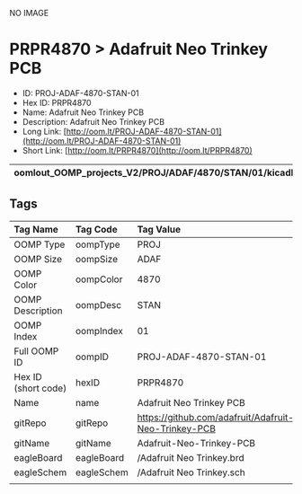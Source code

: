 


  
NO IMAGE  
# PRPR4870 > Adafruit Neo Trinkey PCB

- ID: PROJ-ADAF-4870-STAN-01
- Hex ID: PRPR4870
- Name: Adafruit Neo Trinkey PCB
- Description: Adafruit Neo Trinkey PCB
- Long Link: [http://oom.lt/PROJ-ADAF-4870-STAN-01](http://oom.lt/PROJ-ADAF-4870-STAN-01)
- Short Link: [http://oom.lt/PRPR4870](http://oom.lt/PRPR4870)
  

|oomlout_OOMP_projects_V2/PROJ/ADAF/4870/STAN/01/kicadPcb3dFront.png|oomlout_OOMP_projects_V2/PROJ/ADAF/4870/STAN/01/kicadPcb3dBack.png|oomlout_OOMP_projects_V2/PROJ/ADAF/4870/STAN/01/kicadPcb3d.png||
| :---: | :---: | :---: | :---: |

## Tags
  

|Tag Name|Tag Code|Tag Value|
| :--- | :--- | :--- |
|OOMP Type|oompType|PROJ|
|OOMP Size|oompSize|ADAF|
|OOMP Color|oompColor|4870|
|OOMP Description|oompDesc|STAN|
|OOMP Index|oompIndex|01|
|Full OOMP ID|oompID|PROJ-ADAF-4870-STAN-01|
|Hex ID (short code)|hexID|PRPR4870|
|Name|name|Adafruit Neo Trinkey PCB|
|gitRepo|gitRepo|https://github.com/adafruit/Adafruit-Neo-Trinkey-PCB|
|gitName|gitName|Adafruit-Neo-Trinkey-PCB|
|eagleBoard|eagleBoard|/Adafruit Neo Trinkey.brd|
|eagleSchem|eagleSchem|/Adafruit Neo Trinkey.sch|
||||
